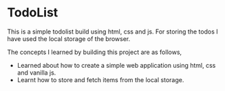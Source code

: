 # TodoList


This is a simple todolist build using html, css and js.
For storing the todos I have used the local storage of the browser.

The concepts I learned by building this project are as follows,
 - Learned about how to create a simple web application using html, css and vanilla js.
 - Learnt how to store and fetch items from the local storage.
